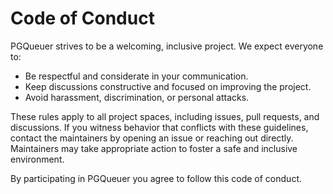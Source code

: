 # Code of Conduct

PGQueuer strives to be a welcoming, inclusive project. We expect everyone to:

- Be respectful and considerate in your communication.
- Keep discussions constructive and focused on improving the project.
- Avoid harassment, discrimination, or personal attacks.

These rules apply to all project spaces, including issues, pull requests, and discussions. 
If you witness behavior that conflicts with these guidelines, contact the maintainers by opening an issue or reaching out directly. 
Maintainers may take appropriate action to foster a safe and inclusive environment.

By participating in PGQueuer you agree to follow this code of conduct.
